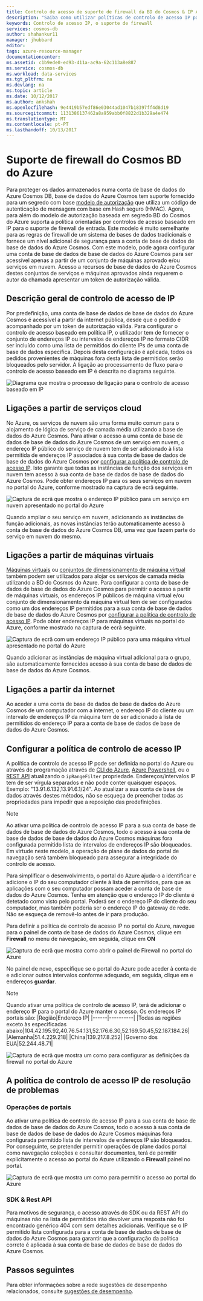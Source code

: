 ```yaml
---
title: Controlo de acesso de suporte de firewall da BD do Cosmos & IP Azure | Microsoft Docs
description: "Saiba como utilizar políticas de controlo de acesso IP para o suporte de firewall em contas de base de dados de base de dados do Azure Cosmos."
keywords: Controlo de acesso IP, o suporte de firewall
services: cosmos-db
author: shahankur11
manager: jhubbard
editor: 
tags: azure-resource-manager
documentationcenter: 
ms.assetid: c1b9ede0-ed93-411a-ac9a-62c113a8e887
ms.service: cosmos-db
ms.workload: data-services
ms.tgt_pltfrm: na
ms.devlang: na
ms.topic: article
ms.date: 10/12/2017
ms.author: ankshah
ms.openlocfilehash: 9e4419b57edf86e03044ad1047b18397ff4d8d19
ms.sourcegitcommit: 1131386137462a8a959abb0f8822d1b329a4e474
ms.translationtype: MT
ms.contentlocale: pt-PT
ms.lasthandoff: 10/13/2017
---
```

# <a name="azure-cosmos-db-firewall-support"></a>Suporte de firewall do Cosmos BD do Azure
Para proteger os dados armazenados numa conta de base de dados do Azure Cosmos DB, base de dados do Azure Cosmos tem suporte fornecido para um segredo com base [modelo de autorização](https://msdn.microsoft.com/library/azure/dn783368.aspx) que utiliza um código de autenticação de mensagem com base em Hash seguro (HMAC). Agora, para além do modelo de autorização baseada em segredo BD do Cosmos do Azure suporta a política orientadas por controlos de acesso baseado em IP para o suporte de firewall de entrada. Este modelo é muito semelhante para as regras de firewall de um sistema de bases de dados tradicionais e fornece um nível adicional de segurança para a conta de base de dados de base de dados do Azure Cosmos. Com este modelo, pode agora configurar uma conta de base de dados de base de dados do Azure Cosmos para ser acessível apenas a partir de um conjunto de máquinas aprovado e/ou serviços em nuvem. Acesso a recursos de base de dados do Azure Cosmos destes conjuntos de serviços e máquinas aprovados ainda requerem o autor da chamada apresentar um token de autorização válida.

## <a name="ip-access-control-overview"></a>Descrição geral de controlo de acesso de IP
Por predefinição, uma conta de base de dados de base de dados do Azure Cosmos é acessível a partir da internet pública, desde que o pedido é acompanhado por um token de autorização válida. Para configurar o controlo de acesso baseado em política IP, o utilizador tem de fornecer o conjunto de endereços IP ou intervalos de endereços IP no formato CIDR ser incluído como uma lista de permitidos do cliente IPs de uma conta de base de dados específica. Depois desta configuração é aplicada, todos os pedidos provenientes de máquinas fora desta lista de permitidos serão bloqueados pelo servidor.  A ligação ao processamento de fluxo para o controlo de acesso baseado em IP é descrita no diagrama seguinte.

![Diagrama que mostra o processo de ligação para o controlo de acesso baseado em IP](./media/firewall-support/firewall-support-flow.png)

## <a name="connections-from-cloud-services"></a>Ligações a partir de serviços cloud
No Azure, os serviços de nuvem são uma forma muito comum para o alojamento de lógica de serviço de camada média utilizando a base de dados do Azure Cosmos. Para ativar o acesso a uma conta de base de dados de base de dados do Azure Cosmos de um serviço em nuvem, o endereço IP público do serviço de nuvem tem de ser adicionado à lista permitida de endereços IP associados à sua conta de base de dados de base de dados do Azure Cosmos por [configurar a política de controlo de acesso IP](#configure-ip-policy).  Isto garante que todas as instâncias de função dos serviços em nuvem tem acesso à sua conta de base de dados de base de dados do Azure Cosmos. Pode obter endereços IP para os seus serviços em nuvem no portal do Azure, conforme mostrado na captura de ecrã seguinte.

![Captura de ecrã que mostra o endereço IP público para um serviço em nuvem apresentado no portal do Azure](./media/firewall-support/public-ip-addresses.png)

Quando ampliar o seu serviço em nuvem, adicionando as instâncias de função adicionais, as novas instâncias terão automaticamente acesso à conta de base de dados do Azure Cosmos DB, uma vez que fazem parte do serviço em nuvem do mesmo.

## <a name="connections-from-virtual-machines"></a>Ligações a partir de máquinas virtuais
[Máquinas virtuais](https://azure.microsoft.com/services/virtual-machines/) ou [conjuntos de dimensionamento de máquina virtual](../virtual-machine-scale-sets/virtual-machine-scale-sets-overview.md) também podem ser utilizados para alojar os serviços de camada média utilizando a BD do Cosmos do Azure.  Para configurar a conta de base de dados de base de dados do Azure Cosmos para permitir o acesso a partir de máquinas virtuais, os endereços IP públicos de máquina virtual e/ou conjunto de dimensionamento da máquina virtual tem de ser configurados como um dos endereços IP permitidos para a sua conta de base de dados de base de dados do Azure Cosmos por [configurar a política de controlo de acesso IP](#configure-ip-policy). Pode obter endereços IP para máquinas virtuais no portal do Azure, conforme mostrado na captura de ecrã seguinte.

![Captura de ecrã com um endereço IP público para uma máquina virtual apresentado no portal do Azure](./media/firewall-support/public-ip-addresses-dns.png)

Quando adicionar as instâncias de máquina virtual adicional para o grupo, são automaticamente fornecidos acesso à sua conta de base de dados de base de dados do Azure Cosmos.

## <a name="connections-from-the-internet"></a>Ligações a partir da internet
Ao aceder a uma conta de base de dados de base de dados do Azure Cosmos de um computador com a internet, o endereço IP do cliente ou um intervalo de endereços IP da máquina tem de ser adicionado à lista de permitidos do endereço IP para a conta de base de dados de base de dados do Azure Cosmos. 

## <a id="configure-ip-policy"></a>Configurar a política de controlo de acesso IP
A política de controlo de acesso IP pode ser definida no portal do Azure ou através de programação através de [CLI do Azure](cli-samples.md), [Azure Powershell](powershell-samples.md), ou o [REST API](/rest/api/documentdb/) atualizando o `ipRangeFilter` propriedade. Endereços/intervalos IP tem de ser vírgula separados e não pode conter quaisquer espaços. Exemplo: "13.91.6.132,13.91.6.1/24". Ao atualizar a sua conta de base de dados através destes métodos, não se esqueça de preencher todas as propriedades para impedir que a reposição das predefinições.

> [!NOTE]
> Ao ativar uma política de controlo de acesso IP para a sua conta de base de dados de base de dados do Azure Cosmos, todo o acesso à sua conta de base de dados de base de dados do Azure Cosmos máquinas fora configurada permitido lista de intervalos de endereços IP são bloqueados. Em virtude neste modelo, a operação de plane de dados do portal de navegação será também bloqueado para assegurar a integridade do controlo de acesso.

Para simplificar o desenvolvimento, o portal do Azure ajuda-o a identificar e adicione o IP do seu computador cliente à lista de permitidos, para que as aplicações com o seu computador possam aceder a conta de base de dados do Azure Cosmos. Tenha em atenção que o endereço IP do cliente é detetado como visto pelo portal. Poderá ser o endereço IP do cliente do seu computador, mas também poderia ser o endereço IP do gateway de rede. Não se esqueça de removê-lo antes de ir para produção.

Para definir a política de controlo de acesso IP no portal do Azure, navegue para o painel de conta de base de dados do Azure Cosmos, clique em **Firewall** no menu de navegação, em seguida, clique em **ON** 

![Captura de ecrã que mostra como abrir o painel de Firewall no portal do Azure](./media/firewall-support/azure-portal-firewall.png)

No painel de novo, especifique se o portal do Azure pode aceder à conta de e adicionar outros intervalos conforme adequado, em seguida, clique em e endereços **guardar**.  

> [!NOTE]
> Quando ativar uma política de controlo de acesso IP, terá de adicionar o endereço IP para o portal do Azure manter o acesso. Os endereços IP portais são:
> |Região|Endereço IP|
> |------|----------|
> |Todas as regiões exceto às especificadas abaixo|104.42.195.92,40.76.54.131,52.176.6.30,52.169.50.45,52.187.184.26|
> |Alemanha|51.4.229.218|
> |China|139.217.8.252|
> |Governo dos EUA|52.244.48.71|
>

![Captura de ecrã que mostra um como para configurar as definições da firewall no portal do Azure](./media/firewall-support/azure-portal-firewall-configure.png)

## <a name="troubleshooting-the-ip-access-control-policy"></a>A política de controlo de acesso IP de resolução de problemas
### <a name="portal-operations"></a>Operações de portais
Ao ativar uma política de controlo de acesso IP para a sua conta de base de dados de base de dados do Azure Cosmos, todo o acesso à sua conta de base de dados de base de dados do Azure Cosmos máquinas fora configurada permitido lista de intervalos de endereços IP são bloqueados. Por conseguinte, se pretender permitir operações de plane dados portal como navegação coleções e consultar documentos, terá de permitir explicitamente o acesso ao portal do Azure utilizando o **Firewall** painel no portal. 

![Captura de ecrã que mostra um como para permitir o acesso ao portal do Azure](./media/firewall-support/azure-portal-access-firewall.png)

### <a name="sdk--rest-api"></a>SDK & Rest API
Para motivos de segurança, o acesso através do SDK ou da REST API do máquinas não na lista de permitidos irão devolver uma resposta não foi encontrado genérico 404 com sem detalhes adicionais. Verifique se o IP permitido lista configurada para a conta de base de dados de base de dados do Azure Cosmos para garantir que a configuração da política correto é aplicada à sua conta de base de dados de base de dados do Azure Cosmos.

## <a name="next-steps"></a>Passos seguintes
Para obter informações sobre a rede sugestões de desempenho relacionados, consulte [sugestões de desempenho](performance-tips.md).

